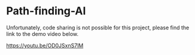 # Path-finding-AI

Unfortunately, code sharing is not possible for this project, please find the link to the demo video below.

https://youtu.be/OD0JSxnS7lM
